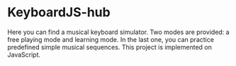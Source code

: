 # KeyboardJS-hub
Here you can find a musical keyboard simulator. Two modes are provided: a free playing mode and learning mode. In the last one, you can practice predefined simple musical sequences. This project is implemented on JavaScript.
